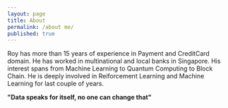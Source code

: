 ```yaml
---
layout: page
title: About
permalink: /about me/
published: true
---
```


Roy has more than 15 years of experience in Payment and CreditCard domain. He has worked in multinational and local banks in Singapore. His interest spans from Machine Learning to Quantum Computing to Block Chain. 
He is deeply involved in Reiforcement Learning and Machine Learning for last couple of years.

**"Data speaks for itself, no one can change that"**

